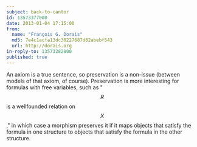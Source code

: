 ```yaml
---
subject: back-to-cantor
id: 13573377000
date: 2013-01-04 17:15:00
from:
  name: "François G. Dorais"
  md5: 7e4c1acfa13dc30227687d82abebf543
  url: http://dorais.org
in-reply-to: 13573282800
published: true
---
```

An axiom is a true sentence, so preservation is a non-issue (between models of that axiom, of course). Preservation is more interesting for formulas with free variables, such as "$$R$$ is a wellfounded relation on $$X$$," in which case a morphism preserves it if it maps objects that satisfy the formula in one structure to objects that satisfy the formula in the other structure.
